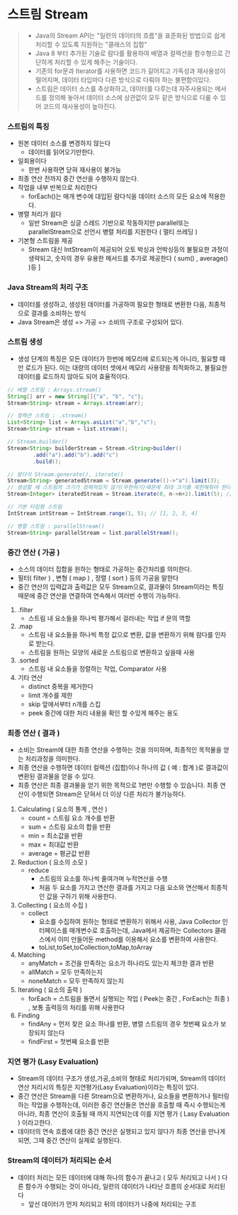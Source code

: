 # 스트림  Stream
> - Java의 Stream API는 "일련의 데이터의 흐름"을 표준화된 방법으로 쉽게 처리할 수 있도록 지원하는 "클래스의 집합"
> - Java 8 부터 추가된 기술로 람다를 활용하여 배열과 컬렉션을 함수형으로 간단하게 처리할 수 있게 해주는 기술이다.
> - 기존의 for문과 Iterator를 사용하면 코드가 길어지고 가독성과 재사용성이 떨어지며, 데이터 타입마다 다른 방식으로 다뤄야 하는 불편함이있다.
> - 스트림은 데이터 소스를 추상화하고, 데이터를 다루는데 자주사용되는 메서드를 정의해 놓아서 데이터 소스에 상관없이 모두 같은 방식으로 다룰 수 있어 코드의 재사용성이 높아진다.

### 스트림의 특징
- 원본 데이터 소스를 변경하지 않는다
  -  데이터를 읽어오기만한다.
- 일회용이다
  - 한번 사용하면 닫혀 재사용이 불가능
- 최종 연산 전까지 중간 연산을 수행하지 않는다.
- 작업을 내부 반복으로 처리한다
  - forEach()는 매개 변수에 대입된 람다식을 데이터 소스의 모든 요소에 적용한다.
- 병렬 처리가 쉽다
  - 일반 Stream은 싱글 스레드 기반으로 작동하지만 parallel또는 parallelStream으로 선언시 병렬 처리를 지원한다 ( 멀티 쓰레딩 )
- 기본형 스트림을 제공
  - Stream<Integer> 대신 IntStream이 제공되어 오토 박싱과 언박싱등의 불필요한 과정이 생략되고,
숫자의 경우 유용한 메서드를 추가로 제공한다 ( sum() , average() )등 ]



### Java Stream의 처리 구조
- 데이터를 생성하고, 생성된 데이터를 가공하여 필요한 형태로 변환한 다음, 최종적으로 결과를 소비하는 방식
- Java Stream은 생성 => 가공 => 소비의 구조로 구성되어 있다.

### 스트림 생성
- 생성 단계의 특징은 모든 데이터가 한번에 메모리에 로드되는게 아니라, 필요할 때만 로드가 된다.
이는 대량의 데이터 셋에서 메모리 사용량을 최적화하고, 불필요한 데이터를 로드하지 않아도 되어 효율적이다.
```java
// 배열 스트림 : Arrays.stream()
String[] arr = new String[]{"a", "b", "c"};
Stream<String> stream = Arrays.stream(arr);

// 컬렉션 스트림 : .stream()
List<String> list = Arrays.asList("a","b","c");
Stream<String> stream = list.stream();

// Stream.builder()
Stream<String> builderStream = Stream.<String>builder()
        .add("a").add("b").add("c")
        .build();

// 람다식 Stream.generate(), iterate()
Stream<String> generatedStream = Stream.generate(()->"a").limit(3);
// 생성할 때 스트림의 크기가 정해져있지 않기(무한하기)때문에 최대 크기를 제한해줘야 한다.
Stream<Integer> iteratedStream = Stream.iterate(0, n->n+2).limit(5); //0,2,4,6,8

// 기본 타입형 스트림
IntStream intStream = IntStream.range(1, 5); // [1, 2, 3, 4]

// 병렬 스트림 : parallelStream() 
Stream<String> parallelStream = list.parallelStream();

```
### 중간 연산 ( 가공 )
- 소스의 데이터 집합을 원하는 형태로 가공하는 중간처리를 의미한다.
- 필터( filter ) , 변형 ( map ) , 정렬 ( sort ) 등의 가공을 말한다
- 중간 연산의 입력값과 출력값은 모두 Stream으로, 결과물이 Stream이라는 특징 때문에 중간 연산을 연결하여 연속해서 여러번 수행이 가능하다.
1. .filter
   - 스트림 내 요소들을 하나씩 평가해서 걸러내는 작업 if 문의 역할
2. .map
   - 스트림 내 요소들을 하나씩 특정 값으로 변환, 값을 변환하기 위해 람다를 인자로 받는다.
   - 스트림을 원하는 모양의 새로운 스트림으로 변환하고 싶을때 사용
3. .sorted
   - 스트림 내 요소들을 정렬하는 작업, Comparator 사용
4. 기타 연산
   - distinct 중복을 제거한다
   - limit 개수를 제한
   - skip 앞에서부터 n개를 스킵
   - peek  중간에 대한 처리 내용을 확인 할 수있게 해주는 용도

### 최종 연산 ( 결과 )
- 소비는 Stream에 대한 최종 연산을 수행하는 것을 의미하며, 최종적인 목적물을 얻는 처리과정을 의미한다.
- 최종 연산을 수행하면 데이터 컬렉션 (집합)이나 하나의 값 ( 예 : 합계 )로 결과값이 변환된 결과물을 얻을 수 있다.
- 최종 연산은 최종 결과물을 얻기 위한 목적으로 1번만 수행할 수 있습니다. 최종 연산이 수행되면 Stream은 닫혀서 더 이상 다른 처리가 불가능하다.
1. Calculating ( 요소의 통계 , 연산 )
   - count = 스트림 요소 개수를 반환
   - sum = 스트림 요소의 합을 반환
   - min = 최소값을 반환
   - max = 최대값 반환
   - average = 평균값 반환
2. Reduction ( 요소의 소모 )
   - reduce
     - 스트림의 요소를 하나씩 줄여가며 누적연산을 수행
     - 처음 두 요소를 가지고 연산한 결과를 가지고 다음 요소와 연산해서 최종적인 값을 구하기 위해 사용한다.
3. Collecting ( 요소의 수집 )
   - collect
     - 요소를 수집하여 원하는 형태로 변환하기 위해서 사용, Java Collector 인터페이스를 매개변수로 호출하는데,
Java에서 제공하는 Collectors 클래스에서 이미 만들어둔 method를 이용해서 요소를 변환하여 사용한다.
     - toList,toSet,toCollection,toMap,toArray
4. Matching 
   - anyMatch = 조건을 만족하는 요소가 하나라도 있는지 체크한 결과 반환
   - allMatch = 모두 만족하는지
   - noneMatch = 모두 만족하지 않는지
5. Iterating ( 요소의 출력 )
   - forEach = 스트림을 돌면서 실행되는 작업 ( Peek는 중간 , ForEach는 최종 ) , 보통 출력등의 처리를 위해 사용한다
6. Finding
   - findAny = 먼저 찾은 요소 하나를 반환, 병렬 스트림의 경우 첫번째 요소가 보장되지 않는다
   - findFirst = 첫번째 요소를 반환

### 지연 평가 (Lasy Evaluation)
- Stream의 데이터 구조가 생성,가공,소비의 형태로 처리가되며, Stream의 데이터 연산 처리시의 특징은 지연평가(Lasy Evaluation)이라는 특징이 있다.
- 중간 연산은 Stream을 다른 Stream으로 변환하거나, 요소들을 변환하거나 필터링하는 작업을 수행하는데,
이러한 중간 연산들은 연산을 호출할 때 즉시 수행되는게 아니라, 최종 연산이 호출될 때 까지 지연되는데 이를 지연 평가 ( Lasy Evaluation ) 이라고한다.
- 데이터의 연속 흐름에 대한 중간 연산은 실행되고 있지 않다가 최종 연산을 만나게 되면, 그때 중간 연산이 실제로 실행된다.

### Stream의 데이터가 처리되는 순서
- 데이터 처리는 모든 데이터에 대해 하나의 함수가 끝나고 ( 모두 처리되고 나서 ) 다른 함수가 수행되는 것이 아니라,
일련의 데이터가 나타난 흐름의 순서대로 처리된다
  - 앞선 데이터가 먼저 처리되고 뒤의 데이터가 나중에 처리되는 구조